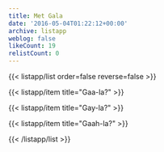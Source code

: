 ```yaml
---
title: Met Gala
date: '2016-05-04T01:22:12+00:00'
archive: listapp
weblog: false
likeCount: 19
relistCount: 0
---
```



{{< listapp/list order=false reverse=false >}}

   {{< listapp/item title="Gaa-la?" >}}

   {{< listapp/item title="Gay-la?" >}}

   {{< listapp/item title="Gaah-la?" >}}

{{< /listapp/list >}}
